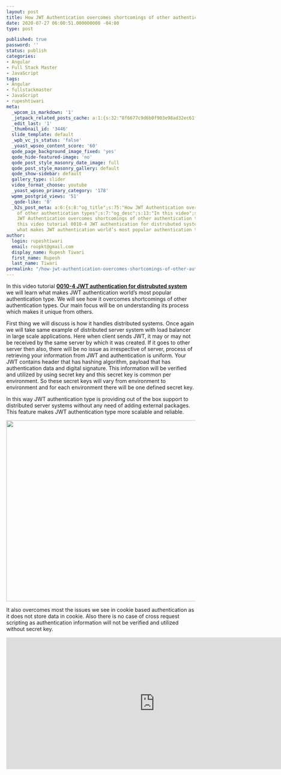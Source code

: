 ```yaml
---
layout: post
title: How JWT Authentication overcomes shortcomings of other authentication types
date: 2020-07-27 06:00:51.000000000 -04:00
type: post

published: true
password: ''
status: publish
categories:
- Angular
- Full Stack Master
- JavaScript
tags:
- Angular
- fullstackmaster
- JavaScript
- rupeshtiwari
meta:
  _wpcom_is_markdown: '1'
  _jetpack_related_posts_cache: a:1:{s:32:"8f6677c9d6b0f903e98ad32ec61f8deb";a:2:{s:7:"expires";i:1610274809;s:7:"payload";a:3:{i:0;a:1:{s:2:"id";i:3439;}i:1;a:1:{s:2:"id";i:3431;}i:2;a:1:{s:2:"id";i:3435;}}}}
  _edit_last: '1'
  _thumbnail_id: '3446'
  slide_template: default
  _wpb_vc_js_status: 'false'
  _yoast_wpseo_content_score: '60'
  qode_page_background_image_fixed: 'yes'
  qode_hide-featured-image: 'no'
  qode_post_style_masonry_date_image: full
  qode_post_style_masonry_gallery: default
  qode_show-sidebar: default
  gallery_type: slider
  video_format_choose: youtube
  _yoast_wpseo_primary_category: '178'
  wpmm_postgrid_views: '51'
  _qode-like: '0'
  _b2s_post_meta: a:6:{s:8:"og_title";s:75:"How JWT Authentication overcomes shortcomings
    of other authentication types";s:7:"og_desc";s:13:"In this video";s:8:"og_image";s:70:"https://blog.rupeshtiwari.com/wp-content/uploads/2020/06/RUPESH-21.png";s:10:"card_title";s:75:"How
    JWT Authentication overcomes shortcomings of other authentication types";s:9:"card_desc";s:160:"In
    this video tutorial 0010-4 JWT authentication for distrubuted system we will learn
    what makes JWT authentication world’s most popular authentication type. ";s:10:"card_image";s:70:"https://blog.rupeshtiwari.com/wp-content/uploads/2020/06/RUPESH-21.png";}
author:
  login: rupeshtiwari
  email: roopkt@gmail.com
  display_name: Rupesh Tiwari
  first_name: Rupesh
  last_name: Tiwari
permalink: "/how-jwt-authentication-overcomes-shortcomings-of-other-authentication-types/"
---
```

<p>In this video tutorial <a href="https://www.youtube.com/watch?v=2VDclXVUeZo&amp;list=PLZed_adPqIJp9M8sXttDmlCzWzat44GRi&amp;index=6&amp;t=0s" target="_blank" rel="noopener noreferrer"><strong>0010-4 JWT authentication for distrubuted system</strong></a> we will learn what makes JWT authentication world’s most popular authentication type. We will see how it overcomes shortcomings of other authentication types. Our main focus will be on understanding its process which makes it unique from others.</p>
<p>First thing we will discuss is how it handles distributed systems. Once again we will take same example of distributed server system with load balancer in large scale applications. Here when client sends JWT, it may or may not be received by the same server by which it was created. If it goes to other server then also, there will be no issue as irrespective of server, process of retrieving your information from JWT and authentication is uniform. Your JWT contains header that has hashing algorithm, payload that has authentication data and digital signature. This information will be verified and utilized by using secret key and this secret key is common per environment. So these secret keys will vary from environment to environment and for each environment there will be one defined secret key.</p>
<p>In this way JWT authentication type is providing out of the box support to distributed server systems without any need of adding external packages. This feature makes JWT authentication type more scalable and reliable.</p>
<p><img class="alignnone size-full wp-image-3447" src="{{ site.baseurl }}/assets/2020/07/JWT1.png" alt="" width="855" height="481" /></p>
<p>It also overcomes most the issues we see in cookie based authentication as it does not store data in cookie. Also there is no case of cross request scripting as authentication information will not be verified and utilized without secret key.</p>
<p><iframe src="https://www.youtube.com/embed/2VDclXVUeZo" width="790" height="350" frameborder="0" allowfullscreen="allowfullscreen"><span data-mce-type="bookmark" style="display: inline-block; width: 0px; overflow: hidden; line-height: 0;" class="mce_SELRES_start">﻿</span></iframe></p>

